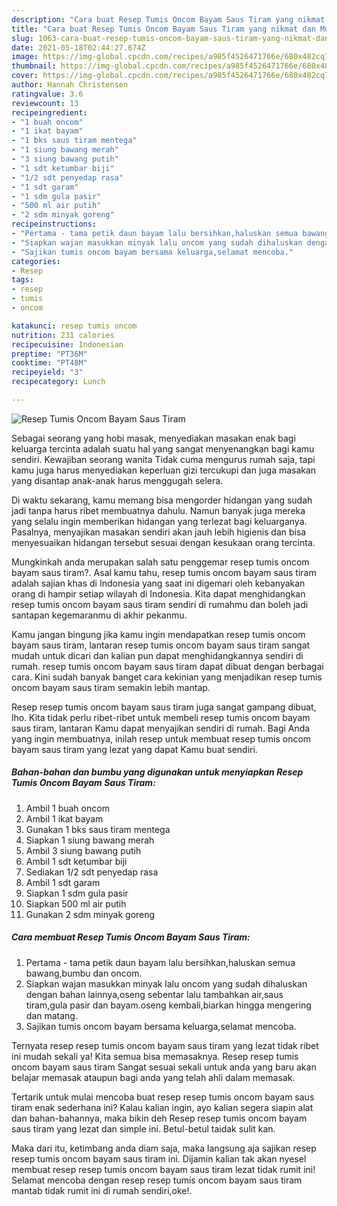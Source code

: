 ```yaml
---
description: "Cara buat Resep Tumis Oncom Bayam Saus Tiram yang nikmat dan Mudah Dibuat"
title: "Cara buat Resep Tumis Oncom Bayam Saus Tiram yang nikmat dan Mudah Dibuat"
slug: 1063-cara-buat-resep-tumis-oncom-bayam-saus-tiram-yang-nikmat-dan-mudah-dibuat
date: 2021-05-18T02:44:27.674Z
image: https://img-global.cpcdn.com/recipes/a985f4526471766e/680x482cq70/resep-tumis-oncom-bayam-saus-tiram-foto-resep-utama.jpg
thumbnail: https://img-global.cpcdn.com/recipes/a985f4526471766e/680x482cq70/resep-tumis-oncom-bayam-saus-tiram-foto-resep-utama.jpg
cover: https://img-global.cpcdn.com/recipes/a985f4526471766e/680x482cq70/resep-tumis-oncom-bayam-saus-tiram-foto-resep-utama.jpg
author: Hannah Christensen
ratingvalue: 3.6
reviewcount: 13
recipeingredient:
- "1 buah oncom"
- "1 ikat bayam"
- "1 bks saus tiram mentega"
- "1 siung bawang merah"
- "3 siung bawang putih"
- "1 sdt ketumbar biji"
- "1/2 sdt penyedap rasa"
- "1 sdt garam"
- "1 sdm gula pasir"
- "500 ml air putih"
- "2 sdm minyak goreng"
recipeinstructions:
- "Pertama - tama petik daun bayam lalu bersihkan,haluskan semua bawang,bumbu dan oncom."
- "Siapkan wajan masukkan minyak lalu oncom yang sudah dihaluskan dengan bahan lainnya,oseng sebentar lalu tambahkan air,saus tiram,gula pasir dan bayam.oseng kembali,biarkan hingga mengering dan matang."
- "Sajikan tumis oncom bayam bersama keluarga,selamat mencoba."
categories:
- Resep
tags:
- resep
- tumis
- oncom

katakunci: resep tumis oncom 
nutrition: 231 calories
recipecuisine: Indonesian
preptime: "PT36M"
cooktime: "PT48M"
recipeyield: "3"
recipecategory: Lunch

---
```



![Resep Tumis Oncom Bayam Saus Tiram](https://img-global.cpcdn.com/recipes/a985f4526471766e/680x482cq70/resep-tumis-oncom-bayam-saus-tiram-foto-resep-utama.jpg)

Sebagai seorang yang hobi masak, menyediakan masakan enak bagi keluarga tercinta adalah suatu hal yang sangat menyenangkan bagi kamu sendiri. Kewajiban seorang  wanita Tidak cuma mengurus rumah saja, tapi kamu juga harus menyediakan keperluan gizi tercukupi dan juga masakan yang disantap anak-anak harus menggugah selera.

Di waktu  sekarang, kamu memang bisa mengorder hidangan yang sudah jadi tanpa harus ribet membuatnya dahulu. Namun banyak juga mereka yang selalu ingin memberikan hidangan yang terlezat bagi keluarganya. Pasalnya, menyajikan masakan sendiri akan jauh lebih higienis dan bisa menyesuaikan hidangan tersebut sesuai dengan kesukaan orang tercinta. 



Mungkinkah anda merupakan salah satu penggemar resep tumis oncom bayam saus tiram?. Asal kamu tahu, resep tumis oncom bayam saus tiram adalah sajian khas di Indonesia yang saat ini digemari oleh kebanyakan orang di hampir setiap wilayah di Indonesia. Kita dapat menghidangkan resep tumis oncom bayam saus tiram sendiri di rumahmu dan boleh jadi santapan kegemaranmu di akhir pekanmu.

Kamu jangan bingung jika kamu ingin mendapatkan resep tumis oncom bayam saus tiram, lantaran resep tumis oncom bayam saus tiram sangat mudah untuk dicari dan kalian pun dapat menghidangkannya sendiri di rumah. resep tumis oncom bayam saus tiram dapat dibuat dengan berbagai cara. Kini sudah banyak banget cara kekinian yang menjadikan resep tumis oncom bayam saus tiram semakin lebih mantap.

Resep resep tumis oncom bayam saus tiram juga sangat gampang dibuat, lho. Kita tidak perlu ribet-ribet untuk membeli resep tumis oncom bayam saus tiram, lantaran Kamu dapat menyajikan sendiri di rumah. Bagi Anda yang ingin membuatnya, inilah resep untuk membuat resep tumis oncom bayam saus tiram yang lezat yang dapat Kamu buat sendiri.

<!--inarticleads1-->

##### Bahan-bahan dan bumbu yang digunakan untuk menyiapkan Resep Tumis Oncom Bayam Saus Tiram:

1. Ambil 1 buah oncom
1. Ambil 1 ikat bayam
1. Gunakan 1 bks saus tiram mentega
1. Siapkan 1 siung bawang merah
1. Ambil 3 siung bawang putih
1. Ambil 1 sdt ketumbar biji
1. Sediakan 1/2 sdt penyedap rasa
1. Ambil 1 sdt garam
1. Siapkan 1 sdm gula pasir
1. Siapkan 500 ml air putih
1. Gunakan 2 sdm minyak goreng




<!--inarticleads2-->

##### Cara membuat Resep Tumis Oncom Bayam Saus Tiram:

1. Pertama - tama petik daun bayam lalu bersihkan,haluskan semua bawang,bumbu dan oncom.
1. Siapkan wajan masukkan minyak lalu oncom yang sudah dihaluskan dengan bahan lainnya,oseng sebentar lalu tambahkan air,saus tiram,gula pasir dan bayam.oseng kembali,biarkan hingga mengering dan matang.
1. Sajikan tumis oncom bayam bersama keluarga,selamat mencoba.




Ternyata resep resep tumis oncom bayam saus tiram yang lezat tidak ribet ini mudah sekali ya! Kita semua bisa memasaknya. Resep resep tumis oncom bayam saus tiram Sangat sesuai sekali untuk anda yang baru akan belajar memasak ataupun bagi anda yang telah ahli dalam memasak.

Tertarik untuk mulai mencoba buat resep resep tumis oncom bayam saus tiram enak sederhana ini? Kalau kalian ingin, ayo kalian segera siapin alat dan bahan-bahannya, maka bikin deh Resep resep tumis oncom bayam saus tiram yang lezat dan simple ini. Betul-betul taidak sulit kan. 

Maka dari itu, ketimbang anda diam saja, maka langsung aja sajikan resep resep tumis oncom bayam saus tiram ini. Dijamin kalian tak akan nyesel membuat resep resep tumis oncom bayam saus tiram lezat tidak rumit ini! Selamat mencoba dengan resep resep tumis oncom bayam saus tiram mantab tidak rumit ini di rumah sendiri,oke!.

